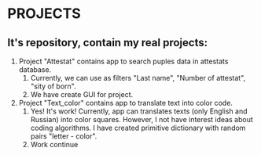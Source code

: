 # PROJECTS
<h2> It's repository, contain my real projects: </h2>
<ol>
  <li>Project "Attestat" contains app to search puples data in attestats database. 
    <ol>
      <li>Currently, we can use as filters "Last name", "Number of attestat", "sity of born".</li> 
      <li>We have create GUI for project.</li>
      </ol>
  <li>
    Project "Text_color" contains app to translate text into color code.
    <ol>
      <li>Yes! It's work! Currently, app can translates texts (only English and Russian) into color squares. However, I not have interest ideas about coding algorithms. I have created primitive dictionary with random pairs "letter - color".</li>
      <li>Work continue</li>
    </ol>  
  </li>
</ol>
